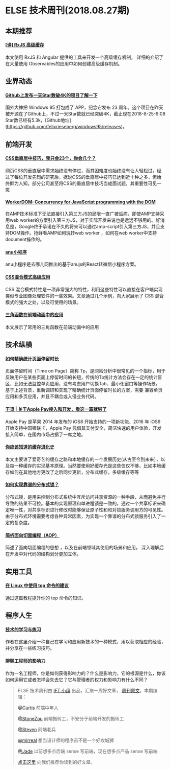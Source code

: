 # ELSE 技术周刊(2018.08.27期)

## 本期推荐

#### [[译] RxJS 高级缓存](https://zhuanlan.zhihu.com/p/42264563)
本文使用 RxJS 和 Angular 提供的工具来开发一个高级缓存机制， 详细的介绍了在大量使用 Observables的应用中如何创建高级缓存机制。

## 业界动态

#### [Github上发布一天Star数破4K的项目了解一下](https://segmentfault.com/a/1190000016145025)
国外大神把 Windows 95 打包成了 APP，纪念它发布 23 周年。这个项目在昨天被开源在了Github上，不过一天Star数就已经突破4K，截止现在2018-8-25-9:08 Star数已经有5.3k，[Github地址]
(https://github.com/felixrieseberg/windows95/releases)。

## 前端开发

#### [CSS垂直居中技巧，我只会23个，你会几个？](https://mp.weixin.qq.com/s/CvLXXDV_0J-rF-85AWjgsw)

网页CSS的垂直居中需求始终没有停过，而其困难度也始终没有让人轻松过，经过了每位开发先烈的研究后，据说CSS的垂直居中技巧已达到近十种之多，但始终鲜为人知，部分公司甚至将CSS的垂直居中技巧当成面试题，其重要性可见一斑

#### [WorkerDOM: Concurrency for JavaScript programming with the DOM](https://www.ampproject.org/latest/blog/workerdom/)

在AMP技术标准下无法直接引入第三方JS的局限一直广被诟病，即使AMP支持采用web worker的方案引入第三方JS，对于实际开发来说也是远远不够用的。好消息是，Google终于承诺在不久的将来可以通过amp-script引入第三方JS，并且支持DOM操作。抢鲜看AMP如何玩转web worker ，如何在web worker中支持document操作的。

#### [anu小程序](https://zhuanlan.zhihu.com/p/42788287)

anu小程序是去哪儿网推出的基于anujs的React转微信小程序方案。

#### [CSS混合模式高级应用](http://www.w3cplus.com/css/advanced-effects-with-css-background-blend-modes.html)

CSS 混合模式特性是一项非常强大的特性，利用这些特性可以直接在客户端实现类似专业图像处理软件的一些效果。文章通过几个示例，向大家展示了 CSS 混合模式的强大之处，以及可使用的场景。

#### [三角函数在前端动画中的应用](https://w3ctrain.com/2018/08/20/trigonometry-you-must-know/)
本文展示了常用的三角函数在前端动画中的应用

## 技术纵横

#### [如何精确统计页面停留时长](https://mp.weixin.qq.com/s/EAakxFjIEl-6YwFnqgPPjQ)

页面停留时间（Time on Page）简称 Tp，是网站分析中很常见的一个指标，用于反映用户在某些页面上停留时间的长短，传统的Tp统计方法会存在一定的统计盲区，比如无法监控单页应用，没有考虑用户切换Tab、最小化窗口等操作场景。 基于上述背景，重新调研和实现了精确统计页面停留时长的方案，需要 兼容单页应用和多页应用，并且不耦合或入侵业务代码。

#### [干货 | 关于Apple Pay接入和开发，看这一篇就够了](https://mp.weixin.qq.com/s/ZDOhluJqpFLusdzXk35cHw)

Apple Pay 是苹果 2014 年发布的 iOS8 开始支持的一项新功能，2016 年 iOS9 开始支持中国银联卡，Apple Pay 凭借其支付安全，简洁快速的用户体验，开发接入简单，在国内市场占据了一席之地。

#### [你应该知道的缓存进化史](https://mp.weixin.qq.com/s/wnPrE4MglmCFxyAwtTh_5A?utm_source=tuicool&utm_medium=referral)

本文主要讲了爱奇艺的缓存之路和本地缓存的一个发展历史(从古至今到未来），以及每一种缓存的实现基本原理。当然要使用好缓存光是这些仅仅不够，比如本地缓存如何在其他地方更改了之后同步更新，分布式缓存，多级缓存等等


#### [如何实现靠谱的分布式锁？](https://mp.weixin.qq.com/s/emEuhftLbAQmdn1LQYOSBw)
分布式锁，是用来控制分布式系统中互斥访问共享资源的一种手段，从而避免并行导致的结果不可控。基本的实现原理和单进程锁是一致的，通过一个共享标识来确定唯一性，对共享标识进行修改时能够保证原子性和和对锁服务调用方的可见性。由于分布式环境需要考虑各种异常因素，为实现一个靠谱的分布式锁服务引入了一定的复杂度。

#### [简析面向切面编程（AOP）](https://webfe.kujiale.com/aop-programming/)
简述了面向切面编程的思想 ，以及在前端领域其使用的场景和应用， 深入理解后在开发中对代码的结构划分更加立体。

## 实用工具

#### [在 Linux 中使用 top 命令的建议](https://linux.cn/article-9937-1.html)

通过这篇教程提升你的 top 命令的知识。

## 程序人生

#### [技术的学习与练习](https://www.phodal.com/blog/how-to-learn-skill/)

作者在这里介绍一种自己在学习和应用新技术的一种模式，用以获取相应的经验，并分享在一些练习技巧。

#### [聊聊工程师的影响力](https://mp.weixin.qq.com/s/Oj1g2BJOgy129Zjds91xLw)
作为一名工程师，你是如何获得影响力的？什么是影响力，它的根源是什么，你该如何运用它或者怎样会失去它？它与管理者的权力和影响力有什么不同？


> ELSE 技术周刊由 [IFT 小组](https://github.com/CtripFE) 出品，汇聚一周好文章， [周刊原文](https://zhuanlan.zhihu.com/p/43018838)。本期编辑：
>
> [@Curtis](https://github.com/CurtisCBS) 前端中年人
>
> [@StoneZou](https://github.com/stoneyong) 前端搬砖工，不安分于前端开发的搬砖工
>
> [@Steven](https://github.com/StevenX911) 前端老兵
>
> [@mirreal](https://github.com/mirreal) 想当设计师的程序员不是一个好攻城狮
>
> [@Jade](https://github.com/Jade05) 以前想多点后端 sense 写前端，现在想多点产品 sense 写前端
>
> [点击这里](https://github.com/CtripFE/fe-weekly/issues) 向我们推荐你读到的好文章。
